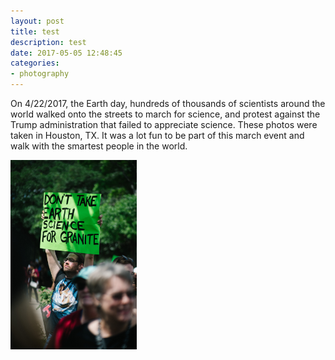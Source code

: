 ```yaml
---
layout: post
title: test
description: test
date: 2017-05-05 12:48:45
categories:
- photography
---
```


On 4/22/2017, the Earth day, hundreds of thousands of scientists around the world walked onto the streets to march for science, and protest against the Trump administration that failed to appreciate science. These photos were taken in Houston, TX. It was a lot fun to be part of this march event and walk with the smartest people in the world.

<div class="img-parent">
<img src="/images/photography/full/IMG_4157.JPG" alt="march" style="height:40%;width:40%;"/>
</div>

